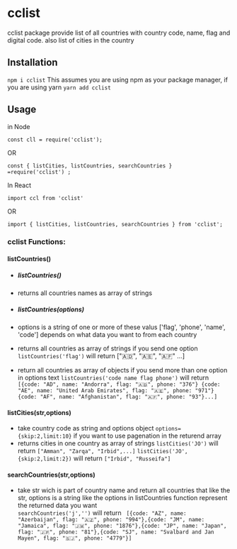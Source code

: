 # cclist

cclist package provide list of all countries with country code, name, flag and digital code. also list of cities in the country

## Installation

`npm i cclist`
This assumes you are using npm as your package manager, if you are using yarn `yarn add cclist`

## Usage

in Node

```
const cll = require('cclist');
```

OR

```
const { listCities, listCountries, searchCountries } =require('cclist') ;
```

In React

```
import ccl from 'cclist'
```

OR

```
import { listCities, listCountries, searchCountries } from 'cclist';
```

### cclist Functions:

#### listCountries()

- ##### listCountries()
- returns all countries names as array of strings

- ##### listCountries(options)
- options is a string of one or more of these valus ['flag', 'phone', 'name', 'code'] depends on what data you want to from each country
- returns all countries as array of strings if you send one option
  `listCountries('flag')`
  will return
  ["🇦🇩", "🇦🇪", "🇦🇫" …]

- return all countries as array of objects if you send more than one option in options text
  `listCountries('code name flag phone')`
  will return
  ` [{code: "AD", name: "Andorra", flag: "🇦🇩", phone: "376"} {code: "AE", name: "United Arab Emirates", flag: "🇦🇪", phone: "971"} {code: "AF", name: "Afghanistan", flag: "🇦🇫", phone: "93"}...]`

#### listCities(str,options)

- take country code as string and options object `options={skip:2,limit:10}` if you want to use pagenation in the returend array
- returns cities in one country as array of strings
  `listCities('JO')`
  will return
  `["Amman", "Zarqa", "Irbid",...]`
  `listCities('JO',{skip:2,limit:2})`
  will return
  `["Irbid", "Russeifa"]`

#### searchCountries(str,options)

- take str wich is part of country name and return all countries that like the str, options is a string like the options in listCountries function represent the returned data you want  
  `searchCountries('j','')`
  will return
  ` [{code: "AZ", name: "Azerbaijan", flag: "🇦🇿", phone: "994"},{code: "JM", name: "Jamaica", flag: "🇯🇲", phone: "1876"},{code: "JP", name: "Japan", flag: "🇯🇵", phone: "81"},{code: "SJ", name: "Svalbard and Jan Mayen", flag: "🇸🇯", phone: "4779"}]`
